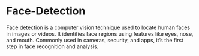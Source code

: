 # Face-Detection
Face detection is a computer vision technique used to locate human faces in images or videos. It identifies face regions using features like eyes, nose, and mouth. Commonly used in cameras, security, and apps, it’s the first step in face recognition and analysis.
